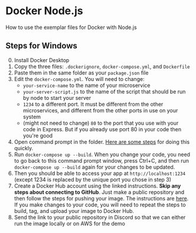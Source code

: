# Docker Node.js

How to use the exemplar files for Docker with Node.js

## Steps for Windows

0. Install Docker Desktop
1. Copy the three files: `.dockerignore`, `docker-compose.yml`, and `Dockerfile`
2. Paste them in the same folder as your `package.json` file
3. Edit the `docker-compose.yml`. You will need to change:
    * `your-service-name` to the name of your microservice
    * `your-server-script.js` to the name of the script that should be run by node to start your server 
    * `1234` to a different port. It must be different from the other microservices, and different from the other ports in use on your system
    * (might not need to change) `80` to the port that you use with your code in Express. But if you already use port 80 in your code then you're good
4. Open command prompt in the folder. [Here are some steps](https://stackoverflow.com/a/60914) for doing this quickly.
5. Run `docker-compose up --build`. When you change your code, you need to go back to this command prompt window, press Ctrl+C, and then run `docker-compose up --build` again for your changes to be updated.
6. Then you should be able to access your app at `http://localhost:1234` (except 1234 is replaced by the unique port you chose in step 3)
7. Create a Docker Hub account using the linked instructions. **Skip any steps about connecting to GitHub**. Just make a public repository and then follow the steps for pushing your image. The instructions are [here](https://docs.docker.com/docker-hub/). If you make changes to your code, you will need to repeat the steps to build, tag, and upload your image to Docker Hub.
8. Send the link to your public repository in Discord so that we can either run the image locally or on AWS for the demo